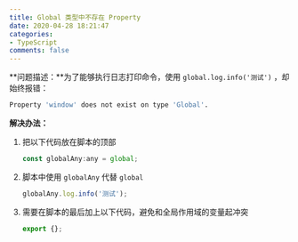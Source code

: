 ```yaml
---
title: Global 类型中不存在 Property
date: 2020-04-28 18:21:47
categories:
- TypeScript
comments: false
---
```


**问题描述：**为了能够执行日志打印命令，使用 `global.log.info('测试')` ，却始终报错：

```bash
Property 'window' does not exist on type 'Global'.
```

<!-- more -->

**解决办法：**

1. 把以下代码放在脚本的顶部

   ```js
   const globalAny:any = global;
   ```
2. 脚本中使用 `globalAny` 代替 `global`

   ```js
   globalAny.log.info('测试');
   ```

3. 需要在脚本的最后加上以下代码，避免和全局作用域的变量起冲突

   ```js
   export {};
   ```

   
